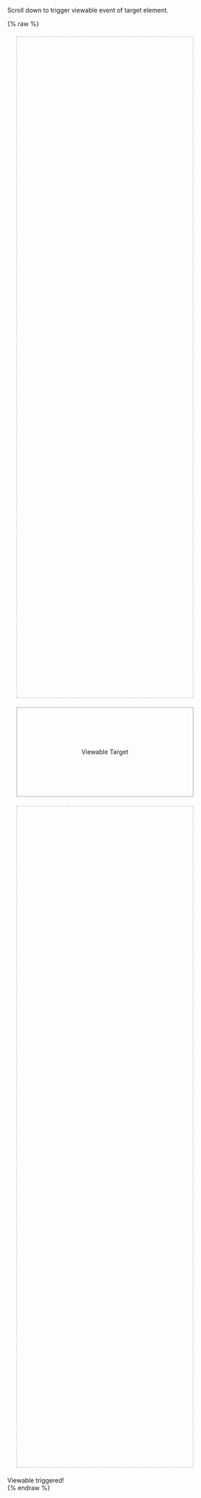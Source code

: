 ---
---

Scroll down to trigger viewable event of target element.

{% raw %}
<style>
  .block {
    margin: 20px;
    width: 400px;
    height: 1500px;
    border: 2px dotted #CCC;
  }
  #target {
    margin: 20px;
    width: 400px;
    height: 200px;
    border: 2px solid #CCC;
    text-align: center;
    line-height: 200px;
  }
</style>
<div>
  <div class="block">
  </div>
</div>
<div>
  <div id="target">
    Viewable Target
  </div>
</div>
<div>
  <div class="block">
  </div>
</div>
<div class="toast-container position-fixed bottom-0 end-0 p-3">
  <div id="toast" class="toast" role="alert" aria-live="assertive" aria-atomic="true">
    <!--
    <div class="toast-header">
      <button type="button" class="btn-close" data-bs-dismiss="toast" aria-label="Close"></button>
    </div>
    -->
    <div class="toast-body">
      Viewable triggered!
    </div>
  </div>
</div>
<script>
(async () => {
  const toast = document.querySelector('#toast');
  await MisoClient.helpers.viewable('#target');
  (new bootstrap.Toast(toast)).show();
})();
</script>
{% endraw %}
